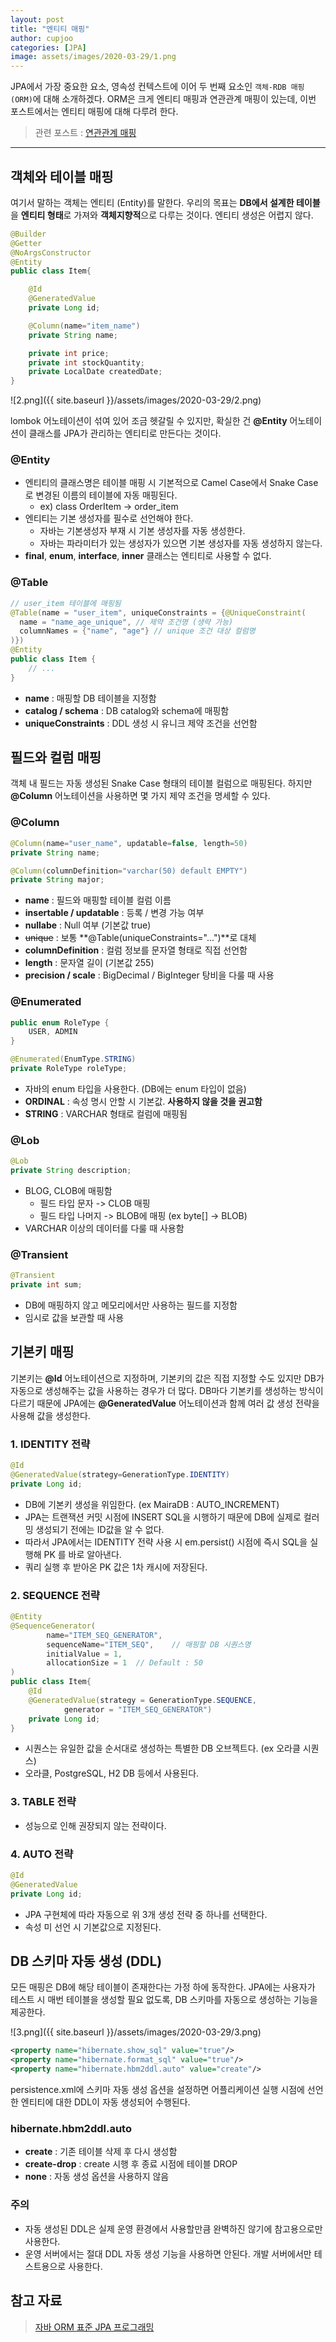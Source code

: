 ```yaml
---
layout: post
title: "엔티티 매핑"
author: cupjoo
categories: [JPA]
image: assets/images/2020-03-29/1.png
---
```


JPA에서 가장 중요한 요소, 영속성 컨텍스트에 이어 두 번째 요소인 `객체-RDB 매핑 (ORM)`에 대해 소개하겠다. ORM은 크게 엔티티 매핑과 연관관계 매핑이 있는데, 이번 포스트에서는 엔티티 매핑에 대해 다루려 한다.

> 관련 포스트 : [연관관계 매핑](https://cupjoo.github.io/연관관계-매핑)

---

## 객체와 테이블 매핑

여기서 말하는 객체는 엔티티 (Entity)를 말한다. 우리의 목표는 **DB에서 설계한 테이블**을 **엔티티 형태**로 가져와 **객체지향적**으로 다루는 것이다. 엔티티 생성은 어렵지 않다.

```java
@Builder
@Getter
@NoArgsConstructor
@Entity
public class Item{

    @Id
    @GeneratedValue
    private Long id;

    @Column(name="item_name")
    private String name;

    private int price;
    private int stockQuantity;
    private LocalDate createdDate;
}
```

![2.png]({{ site.baseurl }}/assets/images/2020-03-29/2.png)

lombok 어노테이션이 섞여 있어 조금 헷갈릴 수 있지만, 확실한 건 **@Entity** 어노테이션이 클래스를 JPA가 관리하는 엔티티로 만든다는 것이다.

### @Entity

- 엔티티의 클래스명은 테이블 매핑 시 기본적으로 Camel Case에서 Snake Case로 변경된 이름의 테이블에 자동 매핑된다.
  - ex) class OrderItem -> order_item
- 엔티티는 기본 생성자를 필수로 선언해야 한다.
  - 자바는 기본생성자 부재 시 기본 생성자를 자동 생성한다.
  - 자바는 파라미터가 있는 생성자가 있으면 기본 생성자를 자동 생성하지 않는다.
- **final**, **enum**, **interface**, **inner** 클래스는 엔티티로 사용할 수 없다.

### @Table

```java
// user_item 테이블에 매핑됨
@Table(name = "user_item", uniqueConstraints = {@UniqueConstraint(
  name = "name_age_unique", // 제약 조건명 (생략 가능)
  columnNames = {"name", "age"} // unique 조건 대상 컬럼명
)})
@Entity
public class Item {
    // ...
}
```

- **name** : 매핑할 DB 테이블을 지정함
- **catalog / schema** : DB catalog와 schema에 매핑함
- **uniqueConstraints** : DDL 생성 시 유니크 제약 조건을 선언함

## 필드와 컬럼 매핑

객체 내 필드는 자동 생성된 Snake Case 형태의 테이블 컬럼으로 매핑된다. 하지만 **@Column** 어노테이션을 사용하면 몇 가지 제약 조건을 명세할 수 있다.

### @Column

```java
@Column(name="user_name", updatable=false, length=50)
private String name;

@Column(columnDefinition="varchar(50) default EMPTY")
private String major;
```

- **name** : 필드와 매핑할 테이블 컬럼 이름
- **insertable / updatable** : 등록 / 변경 가능 여부
- **nullabe** : Null 여부 (기본값 true)
- ~~unique~~ : 보통 **@Table(uniqueConstraints="...")**로 대체
- **columnDefinition** : 컬럼 정보를 문자열 형태로 직접 선언함
- **length** : 문자열 길이 (기본값 255)
- **precision / scale** : BigDecimal / BigInteger 탕비을 다룰 때 사용

### @Enumerated

```java
public enum RoleType {
    USER, ADMIN
}
```

```java
@Enumerated(EnumType.STRING)
private RoleType roleType;
```

- 자바의 enum 타입을 사용한다. (DB에는 enum 타입이 없음)
- **ORDINAL** : 속성 명시 안할 시 기본값. **사용하지 않을 것을 권고함**
- **STRING** : VARCHAR 형태로 컬럼에 매핑됨

### @Lob

```java
@Lob
private String description;
```

- BLOG, CLOB에 매핑함
  - 필드 타입 문자 -> CLOB 매핑
  - 필드 타입 나머지 -> BLOB에 매핑 (ex byte[] -> BLOB)
- VARCHAR 이상의 데이터를 다룰 때 사용함

### @Transient

```java
@Transient
private int sum;
```

- DB에 매핑하지 않고 메모리에서만 사용하는 필드를 지정함
- 임시로 값을 보관할 때 사용

## 기본키 매핑

기본키는 **@Id** 어노테이션으로 지정하며, 기본키의 값은 직접 지정할 수도 있지만 DB가 자동으로 생성해주는 값을 사용하는 경우가 더 많다. DB마다 기본키를 생성하는 방식이 다르기 때문에 JPA에는 **@GeneratedValue** 어노테이션과 함께 여러 값 생성 전략을 사용해 값을 생성한다.

### 1. IDENTITY 전략

```java
@Id
@GeneratedValue(strategy=GenerationType.IDENTITY)
private Long id;
```

- DB에 기본키 생성을 위임한다. (ex MairaDB : AUTO_INCREMENT)
- JPA는 트랜잭션 커밋 시점에 INSERT SQL을 시행하기 때문에 DB에 실제로 컬러밍 생성되기 전에는 ID값을 알 수 없다.
- 따라서 JPA에서는 IDENTITY 전략 사용 시 em.persist() 시점에 즉시 SQL을 실행해 PK 를 바로 알아낸다.
- 쿼리 실행 후 받아온 PK 값은 1차 캐시에 저장된다.

### 2. SEQUENCE 전략

```java
@Entity
@SequenceGenerator(
        name="ITEM_SEQ_GENERATOR",
        sequenceName="ITEM_SEQ",    // 매핑할 DB 시퀀스명
        initialValue = 1,
        allocationSize = 1  // Default : 50
)
public class Item{
    @Id
    @GeneratedValue(strategy = GenerationType.SEQUENCE,
            generator = "ITEM_SEQ_GENERATOR")
    private Long id;
}
```

- 시퀀스는 유일한 값을 순서대로 생성하는 특별한 DB 오브젝트다. (ex 오라클 시퀀스)
- 오라클, PostgreSQL, H2 DB 등에서 사용된다.

### 3. TABLE 전략

- 성능으로 인해 권장되지 않는 전략이다.

### 4. AUTO 전략

```java
@Id
@GeneratedValue
private Long id;
```

- JPA 구현체에 따라 자동으로 위 3개 생성 전략 중 하나를 선택한다.
- 속성 미 선언 시 기본값으로 지정된다.

## DB 스키마 자동 생성 (DDL)

모든 매핑은 DB에 해당 테이블이 존재한다는 가정 하에 동작한다. JPA에는 사용자가 테스트 시 매번 테이블을 생성할 필요 없도록, DB 스키마를 자동으로 생성하는 기능을 제공한다.

![3.png]({{ site.baseurl }}/assets/images/2020-03-29/3.png)

```xml
<property name="hibernate.show_sql" value="true"/>
<property name="hibernate.format_sql" value="true"/>
<property name="hibernate.hbm2ddl.auto" value="create"/>
```

persistence.xml에 스키마 자동 생성 옵션을 설정하면 어플리케이션 실행 시점에 선언한 엔티티에 대한 DDL이 자동 생성되어 수행된다.

### hibernate.hbm2ddl.auto

- **create** : 기존 테이블 삭제 후 다시 생성함
- **create-drop** : create 시행 후 종료 시점에 테이블 DROP
- **none** : 자동 생성 옵션을 사용하지 않음

### 주의

- 자동 생성된 DDL은 실제 운영 환경에서 사용할만큼 완벽하진 않기에 참고용으로만 사용한다.
- 운영 서버에서는 절대 DDL 자동 생성 기능을 사용하면 안된다. 개발 서버에서만 테스트용으로 사용한다.

## 참고 자료

> [자바 ORM 표준 JPA 프로그래밍](https://book.naver.com/bookdb/book_detail.nhn?bid=9252528)
